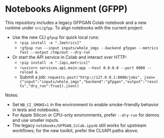 # Notebooks Alignment (GFPP)

This repository includes a legacy GFPGAN Colab notebook and a new runtime under `src/gfpp`.
To align notebooks with the current project:

- Use the new CLI `gfpup` for quick local runs:
  - `!pip install -e ".[metrics]"`
  - `!gfpup run --input inputs/whole_imgs --backend gfpgan --metrics fast --output /tmp/out --dry-run`
- Or start the API service in Colab and interact over HTTP:
  - `!pip install -e ".[api,metrics]"`
  - `!uvicorn services.api.main:app --host 0.0.0.0 --port 8000 --reload &`
  - Submit a job: `requests.post("http://127.0.0.1:8000/jobs", json={"input":"inputs/whole_imgs","backend":"gfpgan","output":"results","dry_run":True}).json()`

Notes:
- Set `NB_CI_SMOKE=1` in the environment to enable smoke-friendly behavior in tests and notebooks.
- For Apple Silicon or CPU-only environments, prefer `--dry-run` for demos and use smaller inputs.
- The legacy `notebooks/GFPGAN_Colab.ipynb` still works for upstream workflows; for the new toolkit, prefer the CLI/API paths above.

